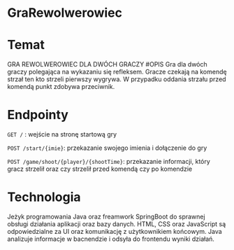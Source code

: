 # GraRewolwerowiec
# Temat 
GRA REWOLWEROWIEC DLA DWÓCH GRACZY
#OPIS
Gra dla dwóch graczy polegająca na wykazaniu się refleksem. Gracze czekają na komendę strzał ten kto strzeli pierwszy wygrywa. W przypadku oddania strzału przed komendą punkt zdobywa przeciwnik.
# Endpointy 
`GET /` : wejście na stronę startową gry

`POST /start/{imie}`: przekazanie swojego imienia i dołączenie do gry

`POST /game/shoot/{player}/{shootTime}`: przekazanie informacji, który gracz strzelił oraz czy strzelił przed komendą czy po komendzie
# Technologia
Jeżyk programowania Java oraz freamwork SpringBoot do sprawnej obsługi działania aplikacji oraz bazy danych. HTML, CSS oraz JavaScript są odpowiedzialne za UI oraz komunikację z użytkownikiem końcowym. Java analizuje informacje w bacnendzie i odsyła do frontendu wyniki działań. 
